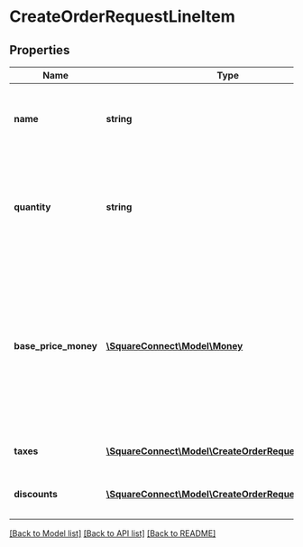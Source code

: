 # CreateOrderRequestLineItem

## Properties
Name | Type | Description | Notes
------------ | ------------- | ------------- | -------------
**name** | **string** | The name of the line item. This value cannot exceed 500 characters. | [optional] 
**quantity** | **string** | The quantity to purchase, as a string representation of a number. Currently, only integer values are supported. | 
**base_price_money** | [**\SquareConnect\Model\Money**](Money.md) | The base price for a single unit of the line item&#39;s associated variation. If a line item represents a Custom Amount instead of a particular product, this field indicates that amount. | [optional] 
**taxes** | [**\SquareConnect\Model\CreateOrderRequestTax[]**](CreateOrderRequestTax.md) | The taxes include the custom taxes. | [optional] 
**discounts** | [**\SquareConnect\Model\CreateOrderRequestDiscount[]**](CreateOrderRequestDiscount.md) | The discounts include the custom discounts. | [optional] 

[[Back to Model list]](../README.md#documentation-for-models) [[Back to API list]](../README.md#documentation-for-api-endpoints) [[Back to README]](../README.md)



